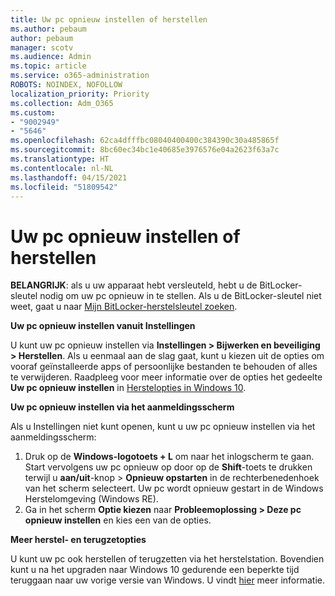 ```yaml
---
title: Uw pc opnieuw instellen of herstellen
ms.author: pebaum
author: pebaum
manager: scotv
ms.audience: Admin
ms.topic: article
ms.service: o365-administration
ROBOTS: NOINDEX, NOFOLLOW
localization_priority: Priority
ms.collection: Adm_O365
ms.custom:
- "9002949"
- "5646"
ms.openlocfilehash: 62ca4dfffbc08040400400c384390c30a485865f
ms.sourcegitcommit: 8bc60ec34bc1e40685e3976576e04a2623f63a7c
ms.translationtype: HT
ms.contentlocale: nl-NL
ms.lasthandoff: 04/15/2021
ms.locfileid: "51809542"
---
```

# <a name="reset-or-recover-your-pc"></a>Uw pc opnieuw instellen of herstellen

**BELANGRIJK**: als u uw apparaat hebt versleuteld, hebt u de BitLocker-sleutel nodig om uw pc opnieuw in te stellen. Als u de BitLocker-sleutel niet weet, gaat u naar [Mijn BitLocker-herstelsleutel zoeken](https://support.microsoft.com/help/4026181/windows-10-find-my-bitlocker-recovery-key).

**Uw pc opnieuw instellen vanuit Instellingen**

U kunt uw pc opnieuw instellen via **Instellingen > Bijwerken en beveiliging > Herstellen**. Als u eenmaal aan de slag gaat, kunt u kiezen uit de opties om vooraf geïnstalleerde apps of persoonlijke bestanden te behouden of alles te verwijderen. Raadpleeg voor meer informatie over de opties het gedeelte **Uw pc opnieuw instellen** in [Herstelopties in Windows 10](https://support.microsoft.com/help/12415/windows-10-recovery-options).

**Uw pc opnieuw instellen via het aanmeldingsscherm**

Als u Instellingen niet kunt openen, kunt u uw pc opnieuw instellen via het aanmeldingsscherm:

1. Druk op de **Windows-logotoets + L** om naar het inlogscherm te gaan. Start vervolgens uw pc opnieuw op door op de **Shift**-toets te drukken terwijl u **aan/uit**-knop > **Opnieuw opstarten** in de rechterbenedenhoek van het scherm selecteert. Uw pc wordt opnieuw gestart in de Windows Herstelomgeving (Windows RE).
2. Ga in het scherm **Optie kiezen** naar **Probleemoplossing > Deze pc opnieuw instellen** en kies een van de opties.

**Meer herstel- en terugzetopties**

U kunt uw pc ook herstellen of terugzetten via het herstelstation. Bovendien kunt u na het upgraden naar Windows 10 gedurende een beperkte tijd teruggaan naar uw vorige versie van Windows. U vindt [hier](https://support.microsoft.com/help/12415/windows-10-recovery-options) meer informatie.
